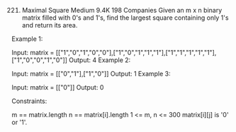 221. Maximal Square
Medium
9.4K
198
Companies
Given an m x n binary matrix filled with 0's and 1's, find the largest square containing only 1's and return its area.

 

Example 1:


Input: matrix = [["1","0","1","0","0"],["1","0","1","1","1"],["1","1","1","1","1"],["1","0","0","1","0"]]
Output: 4
Example 2:


Input: matrix = [["0","1"],["1","0"]]
Output: 1
Example 3:

Input: matrix = [["0"]]
Output: 0
 

Constraints:

m == matrix.length
n == matrix[i].length
1 <= m, n <= 300
matrix[i][j] is '0' or '1'.